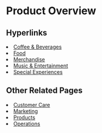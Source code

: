 # Product Overview 

## Hyperlinks 
<li><a href="product/drinks.md">Coffee &amp; Beverages</a></li>
<li><a href="product/food.md">Food</a></li>
<li><a href="product/merchandise.md">Merchandise</a></li>
<li><a href="product/music.md">Music &amp; Entertainment</a></li>
<li><a href="product/specials.md">Special Experiences</a></li>

## Other Related Pages
<li><a href="customers/about.md">Customer Care</a></li>
<li><a href="marketing/about.md">Marketing</a></li>
<li><a href="business/about.md">Products</a></li>
<li><a href="docs/about.md">Operations</a></li>